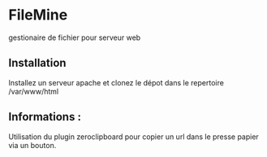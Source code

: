 FileMine
===========

gestionaire de fichier pour serveur web 

Installation
--------------

Installez un serveur apache et clonez le dépot dans le repertoire /var/www/html

Informations : 
-------------
Utilisation du plugin zeroclipboard pour copier un url dans le presse papier via un bouton.
